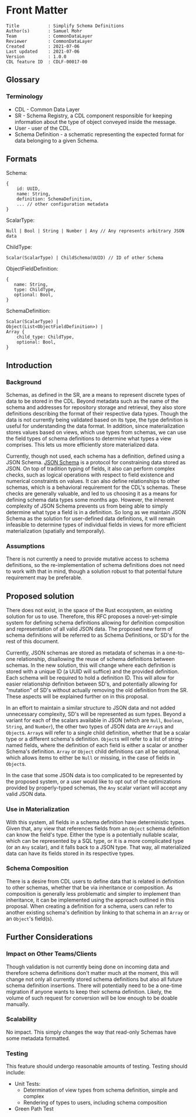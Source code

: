 # Front Matter

```
Title           : Simplify Schema Definitions
Author(s)       : Samuel Mohr
Team            : CommonDataLayer
Reviewer        : CommonDataLayer
Created         : 2021-07-06
Last updated    : 2021-07-06
Version         : 1.0.0
CDL feature ID  : CDLF-00017-00
```


## Glossary

### Terminology

* CDL - Common Data Layer
* SR - Schema Registry, a CDL component responsible for keeping information about the type of object conveyed inside the message.
* User - user of the CDL.
* Schema Definition - a schematic representing the expected format for data belonging to a given Schema.


## Formats

Schema:
```
{
    id: UUID,
    name: String,
    definition: SchemaDefinition,
    ... // other configuration metadata
}
```

ScalarType:
```
Null | Bool | String | Number | Any // Any represents arbitrary JSON data
```

ChildType:
```
Scalar(ScalarType) | ChildSchema(UUID) // ID of other Schema
```

ObjectFieldDefinition:
```
{
   name: String,
   type: ChildType,
   optional: Bool,
}
```

SchemaDefinition:
```
Scalar(ScalarType) |
Object(List<ObjectFieldDefinition>) |
Array {
    child_type: ChildType,
    optional: Bool,
}
```


## Introduction

### Background

Schemas, as defined in the SR, are a means to represent discrete types of data to be stored in the CDL.
Beyond metadata such as the name of the schema and addresses for repository storage and retrieval, they
also store definitions describing the format of their respective data types. Though the data is not currently
being validated based on its type, the type definition is useful for understanding the data format. In addition,
since materialization stores values based on views, which use types from schemas, we can use the field types
of schema definitions to determine what types a view comprises. This lets us more efficiently store materialized
data.

Currently, though not used, each schema has a definition, defined using a JSON Schema. [JSON Schema][JSON Schema]
is a protocol for constraining data stored as JSON. On top of tradition typing of fields, it also can perform
complex checks, such as logical operations with respect to field existence and numerical constraints on values.
It can also define relationships to other schemas, which is a behavioral requirement for the CDL's schemas. These
checks are generally valuable, and led to us choosing it as a means for defining schema data types some months
ago. However, the inherent complexity of JSON Schema prevents us from being able to simply determine what type a
field is in a definition. So long as we maintain JSON Schema as the solution for user-defined data definitions,
it will remain infeasible to determine types of individual fields in views for more efficient materialization
(spatially and temporally).

### Assumptions

There is not currently a need to provide mutative access to schema definitions, so the re-implementation of schema
definitions does not need to work with that in mind, though a solution robust to that potential future requirement
may be preferable.


## Proposed solution

There does not exist, in the space of the Rust ecosystem, an existing solution for us to use. Therefore, this
RFC proposes a novel-yet-simple system for defining schema definitions allowing for definition composition and
representation of all valid JSON data. The proposed new form of schema definitions will be referred to as
Schema Definitions, or SD's for the rest of this document.

Currently, JSON schemas are stored as metadata of schemas in a one-to-one relationship, disallowing the reuse
of schema definitions between schemas. In the new solution, this will change where each definition is stored
with a unique ID (a UUID will suffice) and the provided definition. Each schema will be required to hold a
definition ID. This will allow for easier relationship definition between SD's, and potentially allowing for
"mutation" of SD's without actually removing the old definition from the SR. These aspects will be explained
further on in this proposal.

In an effort to maintain a similar structure to JSON data and not added unnecessary complexity, SD's will be
represented as sum types. Beyond a variant for each of the scalars available in JSON (which are `Null`, `Boolean`,
`String`, and `Number`), the other two types of JSON data are `Array`s and `Object`s. `Array`s will refer to
a single child definition, whether that be a scalar type or a different schema's definition. `Object`s will refer
to a list of string-named fields, where the definition of each field is either a scalar or another Schema's
definition. `Array` or `Object` child definitions can all be optional, which allows items to either be `Null` or
missing, in the case of fields in `Object`s.

In the case that some JSON data is too complicated to be represented by the proposed system, or a user would like
to opt out of the optimizations provided by properly-typed schemas, the `Any` scalar variant will accept any valid
JSON data.

### Use in Materialization

With this system, all fields in a schema definition have deterministic types. Given that, any view that references
fields from an `Object` schema definition can know the field's type. Either the type is a potentially nullable scalar,
which can be represented by a SQL type, or it is a more complicated type (or an `Any` scalar), and it falls back to
a JSON type. That way, all materialized data can have its fields stored in its respective types.

### Schema Composition

There is a desire from CDL users to define data that is related in definition to other schemas, whether that be
via inheritance or composition. As composition is generally less problematic and simpler to implement than
inheritance, it can be implemented using the approach outlined in this proposal. When creating a definition for
a schema, users can refer to another existing schema's definition by linking to that schema in an `Array` or an
`Object`'s field(s).


## Further Considerations

### Impact on Other Teams/Clients

Though validation is not currently being done on incoming data and therefore schema definitions don't matter
much at the moment, this will change not only all currently stored schema definitions but also all future schema
definition insertions. There will potentially need to be a one-time migration if anyone wants to keep their
schema definition. Likely, the volume of such request for conversion will be low enough to be doable manually.

### Scalability

No impact. This simply changes the way that read-only Schemas have some metadata formatted.

### Testing

This feature should undergo reasonable amounts of testing. Testing should include:

* Unit Tests:
    * Determination of view types from schema definition, simple and complex
    * Rendering of types to users, including schema composition
* Green Path Test


[JSON Schema]: https://json-schema.org/
